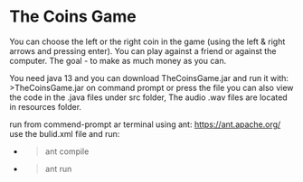 # The Coins Game
You can choose the left or the right coin in the game (using the left & right arrows and pressing enter).
You can play against a friend or against the computer.
The goal - to make as much money as you can.

You need java 13 and you can download TheCoinsGame.jar and run it with: >TheCoinsGame.jar on command prompt or press the file
you can also view the code in the .java files under src folder, The audio .wav files are located in resources folder.

run from commend-prompt ar terminal using ant: https://ant.apache.org/ use the bulid.xml file and run:

* >ant compile
* >ant run
